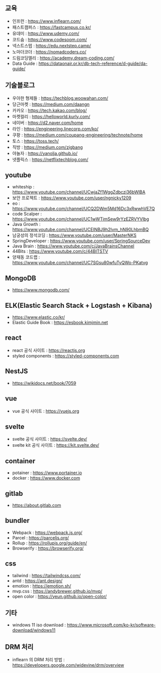 ## 교육

- 인프런 : https://www.inflearn.com/
- 패스트캠퍼스 : https://fastcampus.co.kr/
- 유데미 : https://www.udemy.com/
- 코드숨 : https://www.codesoom.com/
- 넥스트스텝 : https://edu.nextstep.camp/
- 노마더코더 : https://nomadcoders.co/
- 드림코딩엘리 : https://academy.dream-coding.com/
- Data Guide : https://dataonair.or.kr/db-tech-reference/d-guide/da-guide/

## 기술블로그

- 우아한 형제들 : https://techblog.woowahan.com/
- 당근마켓 : https://medium.com/daangn
- 카카오 : https://tech.kakao.com/blog/
- 마켓컬리 : https://helloworld.kurly.com/
- 네이버 : https://d2.naver.com/home
- 라인 : https://engineering.linecorp.com/ko/
- 쿠팡 : https://medium.com/coupang-engineering/technote/home
- 토스 : https://toss.tech/
- 직방 : https://medium.com/zigbang
- 야놀자 : https://yanolja.github.io/
- 넷플릭스 : https://netflixtechblog.com/

## youtube

- whiteship : https://www.youtube.com/channel/UCwjaZf1WggZdbczi36bWlBA
- 보안 프로젝트 : https://www.youtube.com/user/ngnicky1209
- eo : https://www.youtube.com/channel/UCQ2DWm5Md16Dc3xRwwhVE7Q
- code Scalper : https://www.youtube.com/channel/UC1wWTimSew9rYzEZRVYVlbg
- Java Growth : https://www.youtube.com/channel/UCEINBJ9h2Ivm_hN90LhbmBQ
- 남궁성의 정석코딩 : https://www.youtube.com/user/MasterNKS
- SpringDeveloper : https://www.youtube.com/user/SpringSourceDev
- Java Brain : https://www.youtube.com/c/JavaBrainsChannel
- 44Bits : https://www.youtube.com/c/44BITSTV
- 양재동 코드랩 : https://www.youtube.com/channel/UC7SGsu80wfuTyQWo-PKatvg

## MongoDB

- https://www.mongodb.com/

## ELK(Elastic Search Stack + Logstash + Kibana)

- https://www.elastic.co/kr/
- Elastic Guide Book : https://esbook.kimjmin.net

## react

- react 공식 사이트 : https://reactjs.org
- styled components : https://styled-components.com

## NestJS

- https://wikidocs.net/book/7059

## vue

- vue 공식 사이트 : https://vuejs.org

## svelte

- svelte 공식 사이트 : https://svelte.dev/
- svelte kit 공식 사이트 : https://kit.svelte.dev/

## container

- potainer : https://www.portainer.io
- docker : https://www.docker.com

## gitlab

- https://about.gitlab.com

## bundler

- Webpack : https://webpack.js.org/
- Parcel : https://parceljs.org/
- Rollup : https://rollupjs.org/guide/en/
- Browserify : https://browserify.org/

## css

- tailwind : https://tailwindcss.com/
- antd : https://ant.design/
- emotion : https://emotion.sh/
- mvp.css : https://andybrewer.github.io/mvp/
- open color : https://yeun.github.io/open-color/

## 기타

- windows 11 iso download : https://www.microsoft.com/ko-kr/software-download/windows11

## DRM 처리

- inflearn 의 DRM 처리 방법 : https://developers.google.com/widevine/drm/overview
